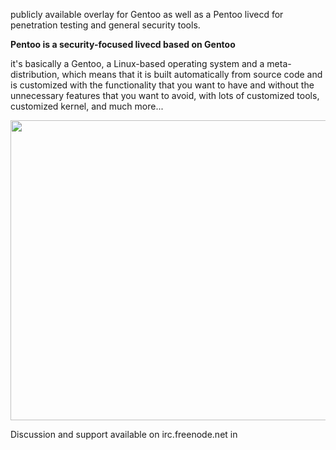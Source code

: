 publicly available overlay for Gentoo as well as a Pentoo livecd for penetration testing and general security tools.

**Pentoo is a security-focused livecd based on Gentoo**

it's basically a Gentoo, a Linux-based operating system and a meta-distribution, which means that it is built automatically from source code and is customized with the functionality that you want to have and without the unnecessary features that you want to avoid, with lots of customized tools, customized kernel, and much more...

<a href='http://www.youtube.com/watch?feature=player_embedded&v=YzJf_SAxEto' target='_blank'><img src='http://img.youtube.com/vi/YzJf_SAxEto/0.jpg' width='854' height=480 /></a>

Discussion and support available on irc.freenode.net in 